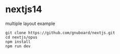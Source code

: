 # nextjs14

multiple layout example

```
git clone https://github.com/gnuboard/nextjs.git
cd nextjs/opus
npm install
npm run dev
```
